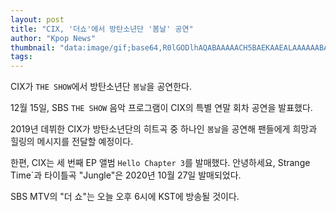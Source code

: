 ```yaml
---
layout: post
title: "CIX, '더쇼'에서 방탄소년단 '봄날' 공연"
author: "Kpop News"
thumbnail: "data:image/gif;base64,R0lGODlhAQABAAAAACH5BAEKAAEALAAAAAABAAEAAAICTAEAOw=="
tags: 
---
```



CIX가 `THE SHOW`에서 방탄소년단 `봄날`을 공연한다.

12월 15일, SBS `THE SHOW` 음악 프로그램이 CIX의 특별 연말 회차 공연을 발표했다.

2019년 데뷔한 CIX가 방탄소년단의 히트곡 중 하나인 `봄날`을 공연해 팬들에게 희망과 힐링의 메시지를 전달할 예정이다.

한편, CIX는 세 번째 EP 앨범 `Hello Chapter 3`를 발매했다. 안녕하세요, Strange Time`과 타이틀곡 "Jungle"은 2020년 10월 27일 발매되었다.

SBS MTV의 "더 쇼"는 오늘 오후 6시에 KST에 방송될 것이다.